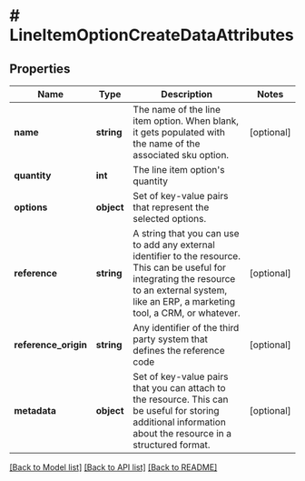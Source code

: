 # # LineItemOptionCreateDataAttributes

## Properties

Name | Type | Description | Notes
------------ | ------------- | ------------- | -------------
**name** | **string** | The name of the line item option. When blank, it gets populated with the name of the associated sku option. | [optional]
**quantity** | **int** | The line item option&#39;s quantity |
**options** | **object** | Set of key-value pairs that represent the selected options. |
**reference** | **string** | A string that you can use to add any external identifier to the resource. This can be useful for integrating the resource to an external system, like an ERP, a marketing tool, a CRM, or whatever. | [optional]
**reference_origin** | **string** | Any identifier of the third party system that defines the reference code | [optional]
**metadata** | **object** | Set of key-value pairs that you can attach to the resource. This can be useful for storing additional information about the resource in a structured format. | [optional]

[[Back to Model list]](../../README.md#models) [[Back to API list]](../../README.md#endpoints) [[Back to README]](../../README.md)
